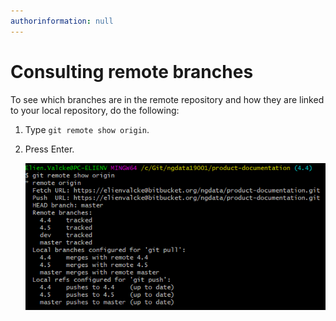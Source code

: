 ```yaml
---
authorinformation: null
---
```


# Consulting remote branches

To see which branches are in the remote repository and how they are linked to your local repository, do the following:

1. Type `git remote show origin`.
2. Press Enter.

   ![](../../../../.gitbook/assets/remote_branches.png)

